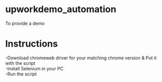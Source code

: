 # upworkdemo_automation
To provide a demo

# Instructions
-Download chromeweb driver for your matching chrome version & Put it with the script <br>
-Install Selenium in your PC <br>
-Run the script
